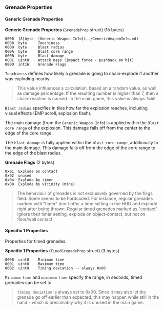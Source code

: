 ### Grenade Properties

#### Generic Grenade Properties

**Generic Grenade Propertes** (`GrenadeProp` struct) (15 bytes)

    0000  [8]byte  [Generic Weapon Info](../GenericWeaponInfo.md)
    0008  byte     Touchiness
    0009  byte     Blast radius
    000A  byte     Blast core range
    000B  byte     Blast damage
    000C  uint8    Attack mass (impact force - pushback on hit)
    000D  int16    Grenade Flags

`Touchiness` defines how likely a grenade is going to chain-explode if another was exploding nearby.
> This value influences a calculation, based on a random value, as well as damage percentage. If the resulting number is higher than 7, then a chain-reaction is caused.
> In the main game, this value is always `0x00`.

`Blast radius` specifies in tiles how far the explosion reaches, including visual effects (EMP scroll, explosion flash).

The main damage (from the `Generic Weapon Info`) is applied within the `Blast core range` of the explosion. This damage falls off from the center to the edge of the core range.

The `blast damage` is fully applied within the `blast core range`, additionally to the main damage. This damage falls off from the edge of the core range to the edge of the blast radius.


**Grenade Flags** (2 bytes)

    0x01  Explode on contact
    0x02  unused
    0x04  Explode by timer
    0x08  Explode by vicinity (mine)

> The behaviour of grenades is not exclusively governed by the flags field. Some seems to be hardcoded.
> For instance, regular grenades marked with "timer" don't offer a time setting in the HUD and explode right after being thrown.
> Regular timed grenades marked as "contact" ignore their timer setting, explode on object-contact, but not on floor/wall contact.


#### Specific 1 Properties

Properties for timed grenades.

**Specific 1 Properties** (`TimedGrenadeProp` struct) (3 bytes)

    0000  uint8    Minimum time
    0001  uint8    Maximum time
    0002  uint8    Timing deviation -- always 0x00

`Minimum time` and `maximum time` specify the range, in seconds, timed grenades can be set to.

> `Timing deviation` is always set to 0x00. Since it may also let the grenade go off earlier than expected, this may happen while still in the hand - which is presumably why it is unused in the main game.
